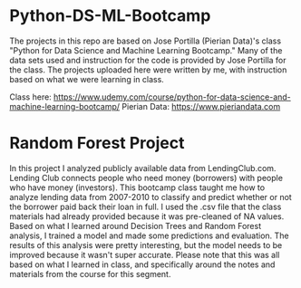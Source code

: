 # Python-DS-ML-Bootcamp
The projects in this repo are based on Jose Portilla (Pierian Data)'s class "Python for Data Science and Machine Learning Bootcamp." Many of the data sets used and instruction for the code is provided by Jose Portilla for the class. The projects uploaded here were written by me, with instruction based on what we were learning in class.

Class here: https://www.udemy.com/course/python-for-data-science-and-machine-learning-bootcamp/ 
Pierian Data: https://www.pieriandata.com


# Random Forest Project
In this project I analyzed publicly available data from LendingClub.com. Lending Club connects people who need money (borrowers) with people who have money (investors). This bootcamp class taught me how to analyze lending data from 2007-2010 to classify and predict whether or not the borrower paid back their loan in full. I used the .csv file that the class materials had already provided because it was pre-cleaned of NA values. Based on what I learned around Decision Trees and Random Forest analysis, I trained a model and made some predictions and evaluation. The results of this analysis were pretty interesting, but the model needs to be improved because it wasn't super accurate. Please note that this was all based on what I learned in class, and specifically around the notes and materials from the course for this segment.

